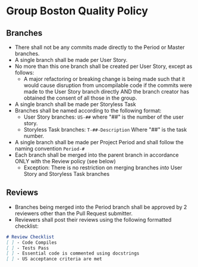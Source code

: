 # Group Boston Quality Policy

## Branches
* There shall not be any commits made directly to the Period or Master branches.
* A single branch shall be made per User Story.
* No more than this one branch shall be created per User Story, except as follows:
  * A major refactoring or breaking change is being made such that it would cause disruption from uncompilable code if the commits were made to the User Story branch directly AND the branch creator has obtained the consent of all those in the group.
* A single branch shall be made per Storyless Task
* Branches shall be named according to the following format:
  * User Story branches: `US-##` where "##" is the number of the user story.
  * Storyless Task branches: `T-##-Description` Where "##" is the task number.
* A single branch shall be made per Project Period and shall follow the naming convention `Period-#`
* Each branch shall be merged into the parent branch in accordance ONLY with the Review policy (see below)
  * Exception: There is no restriction on merging branches *into* User Story and Storyless Task branches

## Reviews
* Branches being merged into the Period branch shall be approved by 2 reviewers other than the Pull Request submitter.
* Reviewers shall post their reviews using the following formatted checklist:
```markdown
# Review Checklist
[ ] - Code Compiles
[ ] - Tests Pass
[ ] - Essential code is commented using docstrings
[ ] - US acceptance criteria are met
```